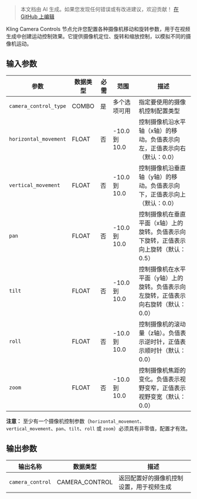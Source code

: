 > 本文档由 AI 生成。如果您发现任何错误或有改进建议，欢迎贡献！ [在 GitHub 上编辑](https://github.com/Comfy-Org/embedded-docs/blob/main/comfyui_embedded_docs/docs/KlingCameraControls/zh.md)

Kling Camera Controls 节点允许您配置各种摄像机移动和旋转参数，用于在视频生成中创建运动控制效果。它提供摄像机定位、旋转和缩放控制，以模拟不同的摄像机运动。

## 输入参数

| 参数 | 数据类型 | 必需 | 范围 | 描述 |
|-----------|-----------|----------|-------|-------------|
| `camera_control_type` | COMBO | 是 | 多个选项可用 | 指定要使用的摄像机控制配置类型 |
| `horizontal_movement` | FLOAT | 否 | -10.0 到 10.0 | 控制摄像机沿水平轴（x轴）的移动。负值表示向左，正值表示向右（默认：0.0） |
| `vertical_movement` | FLOAT | 否 | -10.0 到 10.0 | 控制摄像机沿垂直轴（y轴）的移动。负值表示向下，正值表示向上（默认：0.0） |
| `pan` | FLOAT | 否 | -10.0 到 10.0 | 控制摄像机在垂直平面（x轴）上的旋转。负值表示向下旋转，正值表示向上旋转（默认：0.5） |
| `tilt` | FLOAT | 否 | -10.0 到 10.0 | 控制摄像机在水平平面（y轴）上的旋转。负值表示向左旋转，正值表示向右旋转（默认：0.0） |
| `roll` | FLOAT | 否 | -10.0 到 10.0 | 控制摄像机的滚动量（z轴）。负值表示逆时针，正值表示顺时针（默认：0.0） |
| `zoom` | FLOAT | 否 | -10.0 到 10.0 | 控制摄像机焦距的变化。负值表示视野变窄，正值表示视野变宽（默认：0.0） |

**注意：** 至少有一个摄像机控制参数（`horizontal_movement`、`vertical_movement`、`pan`、`tilt`、`roll` 或 `zoom`）必须具有非零值，配置才有效。

## 输出参数

| 输出名称 | 数据类型 | 描述 |
|-------------|-----------|-------------|
| `camera_control` | CAMERA_CONTROL | 返回配置好的摄像机控制设置，用于视频生成 |
